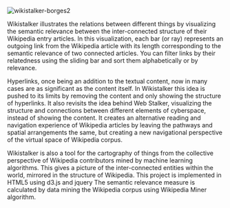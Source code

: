 ![wikistalker-borges2](https://user-images.githubusercontent.com/687513/202743886-e1602ba2-3685-4ace-a9f5-18753508a6fb.jpeg)


Wikistalker illustrates the relations between different things by visualizing the semantic relevance between the inter-connected structure of their Wikipedia entry articles.
In this visualization, each bar (or ray) represents an outgoing link from the Wikipedia article with its length corresponding to the semantic relevance of two connected articles.
You can filter links by their relatedness using the sliding bar and sort them alphabetically or by relevance.

Hyperlinks, once being an addition to the textual content, now in many cases are as significant as the content itself. In Wikistalker this idea is pushed to its limits by removing the content and only showing the structure of hyperlinks. It also revisits the idea behind Web Stalker, visualizing the structure and connections between different elements of cyberspace, instead of showing the content. It creates an alternative reading and navigation experience of Wikipedia articles by leaving the pathways and spatial arrangements the same, but creating a new navigational perspective of the virtual space of Wikipedia corpus.

Wikistalker is also a tool for the cartography of things from the collective perspective of Wikipedia contributors mined by machine learning algorithms. This gives a picture of the inter-connected entities within the world, mirrored in the structure of Wikipedia.
This project is implemented in HTML5 using d3.js and jquery
The semantic relevance measure is calculated by data mining the Wikipedia corpus using Wikipedia Miner algorithm.
